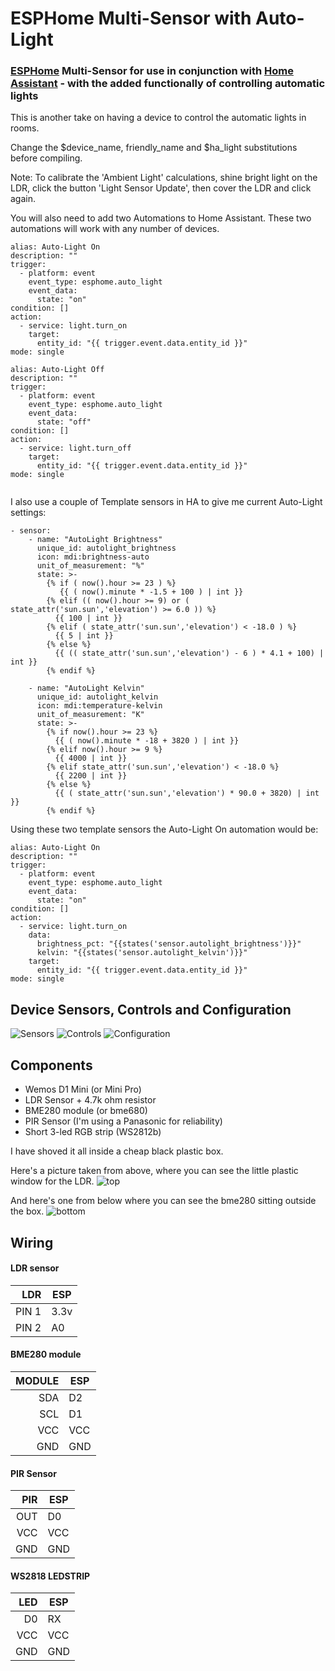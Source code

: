 ESPHome Multi-Sensor with Auto-Light
====================================

### [ESPHome](https://esphome.io/) Multi-Sensor for use in conjunction with [Home Assistant](https://www.home-assistant.io/) - with the added functionally of controlling automatic lights ###

This is another take on having a device to control the automatic lights in rooms.

Change the $device_name, friendly_name and $ha_light substitutions before compiling.

Note: To calibrate the 'Ambient Light' calculations, shine bright light on the LDR, click the button 'Light Sensor Update', then cover the LDR and click again.

You will also need to add two Automations to Home Assistant. These two automations will work with any number of devices.

```
alias: Auto-Light On
description: ""
trigger:
  - platform: event
    event_type: esphome.auto_light
    event_data:
      state: "on"
condition: []
action:
  - service: light.turn_on
    target:
      entity_id: "{{ trigger.event.data.entity_id }}"
mode: single

alias: Auto-Light Off
description: ""
trigger:
  - platform: event
    event_type: esphome.auto_light
    event_data:
      state: "off"
condition: []
action:
  - service: light.turn_off
    target:
      entity_id: "{{ trigger.event.data.entity_id }}"
mode: single


```

I also use a couple of Template sensors in HA to give me current Auto-Light settings:

```
- sensor:
    - name: "AutoLight Brightness"
      unique_id: autolight_brightness
      icon: mdi:brightness-auto
      unit_of_measurement: "%"
      state: >-
        {% if ( now().hour >= 23 ) %}
           {{ ( now().minute * -1.5 + 100 ) | int }}
        {% elif (( now().hour >= 9) or ( state_attr('sun.sun','elevation') >= 6.0 )) %}
          {{ 100 | int }}
        {% elif ( state_attr('sun.sun','elevation') < -18.0 ) %}
          {{ 5 | int }}
        {% else %}
          {{ (( state_attr('sun.sun','elevation') - 6 ) * 4.1 + 100) | int }}
        {% endif %}

    - name: "AutoLight Kelvin"
      unique_id: autolight_kelvin
      icon: mdi:temperature-kelvin
      unit_of_measurement: "K"
      state: >-
        {% if now().hour >= 23 %}
          {{ ( now().minute * -18 + 3820 ) | int }}
        {% elif now().hour >= 9 %}
          {{ 4000 | int }}
        {% elif state_attr('sun.sun','elevation') < -18.0 %}
          {{ 2200 | int }}
        {% else %}
          {{ ( state_attr('sun.sun','elevation') * 90.0 + 3820) | int }}
        {% endif %}
```

Using these two template sensors the Auto-Light On automation would be:
```
alias: Auto-Light On
description: ""
trigger:
  - platform: event
    event_type: esphome.auto_light
    event_data:
      state: "on"
condition: []
action:
  - service: light.turn_on
    data: 
      brightness_pct: "{{states('sensor.autolight_brightness')}}"
      kelvin: "{{states('sensor.autolight_kelvin')}}"
    target:
      entity_id: "{{ trigger.event.data.entity_id }}"
mode: single

```

## Device Sensors, Controls and Configuration ##
![Sensors](./assets/images/sensors.png)
![Controls](./assets/images/controls.png)
![Configuration](./assets/images/configuration.png)

Components
-----------

* Wemos D1 Mini (or Mini Pro)
* LDR Sensor + 4.7k ohm resistor
* BME280 module (or bme680)
* PIR Sensor (I'm using a Panasonic for reliability)
* Short 3-led RGB strip (WS2812b)

I have shoved it all inside a cheap black plastic box.

Here's a picture taken from above, where you can see the little plastic window for the LDR.
![top](./assets/images/box-top.jpg)

And here's one from below where you can see the bme280 sitting outside the box.
![bottom](./assets/images/box-bottom.jpg)


Wiring
-------
#### LDR sensor ####
|    LDR |   ESP |
|-------:|-------|
| PIN 1  |  3.3v |
| PIN 2  |   A0  |

#### BME280 module ####
| MODULE |   ESP |
|-------:|-------|
|   SDA  |   D2  |
|   SCL  |   D1  |
|   VCC  |  VCC  |
|   GND  |  GND  |

#### PIR Sensor ####
|  PIR  | ESP |
|------:|-----|
|   OUT |  D0 |
|   VCC | VCC |
|   GND | GND |


#### WS2818 LEDSTRIP ####
|  LED  | ESP |
|------:|-----|
|    D0 |  RX |
|   VCC | VCC |
|   GND | GND |



